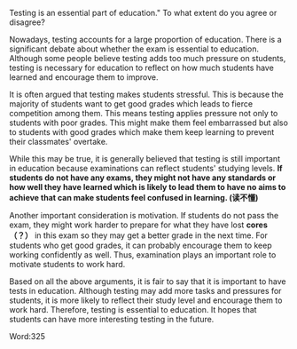 Testing is an essential part of education." To what extent do you agree or disagree?

Nowadays, testing accounts for a large proportion of education. There is a significant debate about whether the exam is essential to education. Although some people believe testing adds too much pressure on students, testing is necessary for education to reflect on how much students have learned and encourage them to improve.

It is often argued that testing makes students stressful. This is because the majority of students want to get good grades which leads to fierce competition among them. This means testing applies pressure not only to students with poor grades. This might make them feel embarrassed but also to students with good grades which make them keep learning to prevent their classmates' overtake.

While this may be true, it is generally believed that testing is still important in education because examinations can reflect students' studying levels. **If students do not have any exams, they might not have any standards or how well they have learned which is likely to lead them to have no aims to achieve that can make students feel confused in learning. (读不懂)**

Another important consideration is motivation. If students do not pass the exam, they might work harder to prepare for what they have lost **cores（？）** in this exam so they may get a better grade in the next time. For students who get good grades, it can probably encourage them to keep working confidently as well. Thus, examination plays an important role to motivate students to work hard.

Based on all the above arguments, it is fair to say that it is important to have tests in education. Although testing may add more tasks and pressures for students, it is more likely to reflect their study level and encourage them to work hard. Therefore, testing is essential to education. It hopes that students can have more interesting testing in the future.

Word:325